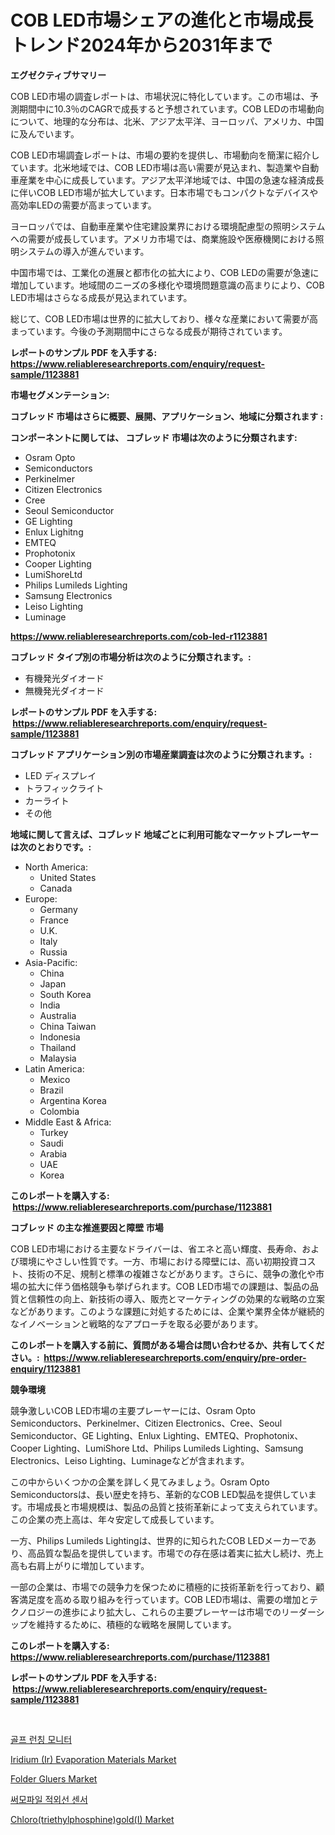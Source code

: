 <p><h1>COB LED市場シェアの進化と市場成長トレンド2024年から2031年まで</h1></p><p><strong>エグゼクティブサマリー</strong></p>
<p><p>COB LED市場の調査レポートは、市場状況に特化しています。この市場は、予測期間中に10.3％のCAGRで成長すると予想されています。COB LEDの市場動向について、地理的な分布は、北米、アジア太平洋、ヨーロッパ、アメリカ、中国に及んでいます。</p><p>COB LED市場調査レポートは、市場の要約を提供し、市場動向を簡潔に紹介しています。北米地域では、COB LED市場は高い需要が見込まれ、製造業や自動車産業を中心に成長しています。アジア太平洋地域では、中国の急速な経済成長に伴いCOB LED市場が拡大しています。日本市場でもコンパクトなデバイスや高効率LEDの需要が高まっています。</p><p>ヨーロッパでは、自動車産業や住宅建設業界における環境配慮型の照明システムへの需要が成長しています。アメリカ市場では、商業施設や医療機関における照明システムの導入が進んでいます。</p><p>中国市場では、工業化の進展と都市化の拡大により、COB LEDの需要が急速に増加しています。地域間のニーズの多様化や環境問題意識の高まりにより、COB LED市場はさらなる成長が見込まれています。</p><p>総じて、COB LED市場は世界的に拡大しており、様々な産業において需要が高まっています。今後の予測期間中にさらなる成長が期待されています。</p></p>
<p><strong>レポートのサンプル PDF を入手する: <a href="https://www.reliableresearchreports.com/enquiry/request-sample/1123881">https://www.reliableresearchreports.com/enquiry/request-sample/1123881</a></strong></p>
<p><strong>市場セグメンテーション:</strong></p>
<p><strong> コブレッド 市場はさらに概要、展開、アプリケーション、地域に分類されます :</strong></p>
<p><strong>コンポーネントに関しては、 コブレッド 市場は次のように分類されます: &nbsp;</strong></p>
<p><ul><li>Osram Opto</li><li>Semiconductors</li><li>Perkinelmer</li><li>Citizen Electronics</li><li>Cree</li><li>Seoul Semiconductor</li><li>GE Lighting</li><li>Enlux Lighitng</li><li>EMTEQ</li><li>Prophotonix</li><li>Cooper Lighting</li><li>LumiShoreLtd</li><li>Philips Lumileds Lighting</li><li>Samsung Electronics</li><li>Leiso Lighting</li><li>Luminage</li></ul></p>
<p><strong><a href="https://www.reliableresearchreports.com/cob-led-r1123881">https://www.reliableresearchreports.com/cob-led-r1123881</a></strong></p>
<p><strong> コブレッド タイプ別の市場分析は次のように分類されます。:</strong></p>
<p><ul><li>有機発光ダイオード</li><li>無機発光ダイオード</li></ul></p>
<p><strong>レポートのサンプル PDF を入手する: &nbsp;<a href="https://www.reliableresearchreports.com/enquiry/request-sample/1123881">https://www.reliableresearchreports.com/enquiry/request-sample/1123881</a></strong></p>
<p><strong> コブレッド アプリケーション別の市場産業調査は次のように分類されます。:</strong></p>
<p><ul><li>LED ディスプレイ</li><li>トラフィックライト</li><li>カーライト</li><li>その他</li></ul></p>
<p><strong>地域に関して言えば、コブレッド 地域ごとに利用可能なマーケットプレーヤーは次のとおりです。:</strong></p>
<p><ul>
    <li>
        North America:
        <ul>
            <li>United States</li>
            <li>Canada</li>
        </ul>
    </li>
    <li>
        Europe:
        <ul>
            <li>Germany</li>
            <li>France</li>
            <li>U.K.</li>
            <li>Italy</li>
            <li>Russia</li>
        </ul>
    </li>
    <li>
        Asia-Pacific:
        <ul>
            <li>China</li>
            <li>Japan</li>
            <li>South Korea</li>
            <li>India</li>
            <li>Australia</li>
            <li>China Taiwan</li>
            <li>Indonesia</li>
            <li>Thailand</li>
            <li>Malaysia</li>
        </ul>
    </li>
    <li>
        Latin America:
        <ul>
            <li>Mexico</li>
            <li>Brazil</li>
            <li>Argentina Korea</li>
            <li>Colombia</li>
        </ul>
    </li>
    <li>
        Middle East & Africa:
        <ul>
            <li>Turkey</li>
            <li>Saudi</li>
            <li>Arabia</li>
            <li>UAE</li>
            <li>Korea</li>
        </ul>
    </li>
    </ul></p>
<p><strong>このレポートを購入する: &nbsp;<a href="https://www.reliableresearchreports.com/purchase/1123881">https://www.reliableresearchreports.com/purchase/1123881</a></strong></p>
<p><strong>コブレッド の主な推進要因と障壁 市場</strong></p>
<p><p>COB LED市場における主要なドライバーは、省エネと高い輝度、長寿命、および環境にやさしい性質です。一方、市場における障壁には、高い初期投資コスト、技術の不足、規制と標準の複雑さなどがあります。さらに、競争の激化や市場の拡大に伴う価格競争も挙げられます。COB LED市場での課題は、製品の品質と信頼性の向上、新技術の導入、販売とマーケティングの効果的な戦略の立案などがあります。このような課題に対処するためには、企業や業界全体が継続的なイノベーションと戦略的なアプローチを取る必要があります。</p></p>
<p><strong>このレポートを購入する前に、質問がある場合は問い合わせるか、共有してください。:&nbsp; <a href="https://www.reliableresearchreports.com/enquiry/pre-order-enquiry/1123881">https://www.reliableresearchreports.com/enquiry/pre-order-enquiry/1123881</a></strong></p>
<p><strong>競争環境</strong></p>
<p><p>競争激しいCOB LED市場の主要プレーヤーには、Osram Opto Semiconductors、Perkinelmer、Citizen Electronics、Cree、Seoul Semiconductor、GE Lighting、Enlux Lighting、EMTEQ、Prophotonix、Cooper Lighting、LumiShore Ltd、Philips Lumileds Lighting、Samsung Electronics、Leiso Lighting、Luminageなどが含まれます。</p><p>この中からいくつかの企業を詳しく見てみましょう。Osram Opto Semiconductorsは、長い歴史を持ち、革新的なCOB LED製品を提供しています。市場成長と市場規模は、製品の品質と技術革新によって支えられています。この企業の売上高は、年々安定して成長しています。</p><p>一方、Philips Lumileds Lightingは、世界的に知られたCOB LEDメーカーであり、高品質な製品を提供しています。市場での存在感は着実に拡大し続け、売上高も右肩上がりに増加しています。</p><p>一部の企業は、市場での競争力を保つために積極的に技術革新を行っており、顧客満足度を高める取り組みを行っています。COB LED市場は、需要の増加とテクノロジーの進歩により拡大し、これらの主要プレーヤーは市場でのリーダーシップを維持するために、積極的な戦略を展開しています。</p></p>
<p><strong>このレポートを購入する: &nbsp; <a href="https://www.reliableresearchreports.com/purchase/1123881">https://www.reliableresearchreports.com/purchase/1123881</a></strong></p>
<p><strong>レポートのサンプル PDF を入手する: &nbsp;<a href="https://www.reliableresearchreports.com/enquiry/request-sample/1123881">https://www.reliableresearchreports.com/enquiry/request-sample/1123881</a></strong><strong></strong></p>
<p>&nbsp;</p>
<p><p><a href="https://github.com/vs10l4sfg5c/Market-Research-Report-List-1/blob/main/869823323416.md">골프 런칭 모니터</a></p><p><a href="https://www.linkedin.com/pulse/iridium-ir-evaporation-materials-market-size-evaluating-its-2srbc?trackingId=7cXCC39K0%2BIYhjy1B2H4AQ%3D%3D">Iridium (Ir) Evaporation Materials Market</a></p><p><a href="https://github.com/Alonsoolds3wq1d81czn8rbol/Market-Research-Report-List-2/blob/main/folder-gluers-market.md">Folder Gluers Market</a></p><p><a href="https://github.com/Skyleitney456456/Market-Research-Report-List-1/blob/main/577661823444.md">써모파일 적외선 센서</a></p><p><a href="https://www.linkedin.com/pulse/decoding-chlorotriethylphosphinegoldi-market-deep-dive-latest-eajre?trackingId=vQUekYBJ5s3IUYg9l3gYRw%3D%3D">Chloro(triethylphosphine)gold(I) Market</a></p></p>
